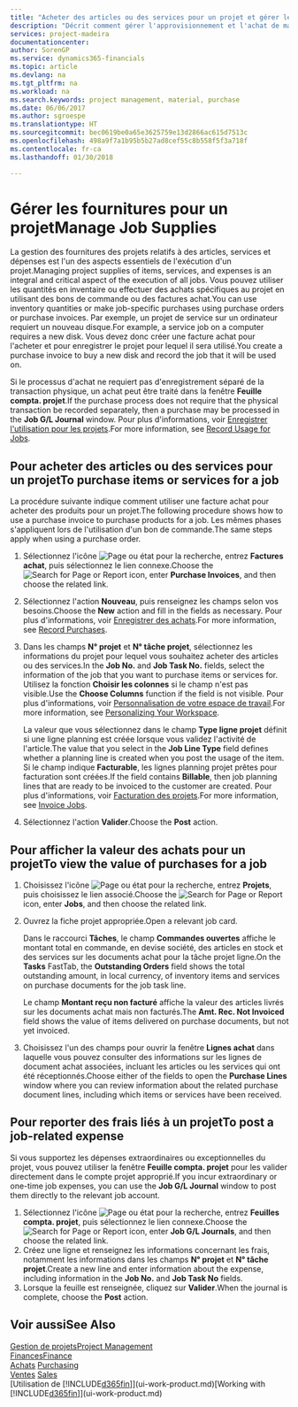 ```yaml
---
title: "Acheter des articles ou des services pour un projet et gérer les fournitures| Microsoft Docs"
description: "Décrit comment gérer l'approvisionnement et l'achat de matériel et de services pour les projets."
services: project-madeira
documentationcenter: 
author: SorenGP
ms.service: dynamics365-financials
ms.topic: article
ms.devlang: na
ms.tgt_pltfrm: na
ms.workload: na
ms.search.keywords: project management, material, purchase
ms.date: 06/06/2017
ms.author: sgroespe
ms.translationtype: HT
ms.sourcegitcommit: bec0619be0a65e3625759e13d2866ac615d7513c
ms.openlocfilehash: 498a9f7a1b95b5b27ad8cef55c8b558f5f3a718f
ms.contentlocale: fr-ca
ms.lasthandoff: 01/30/2018

---
```

# <a name="manage-job-supplies"></a><span data-ttu-id="64fac-103">Gérer les fournitures pour un projet</span><span class="sxs-lookup"><span data-stu-id="64fac-103">Manage Job Supplies</span></span>
<span data-ttu-id="64fac-104">La gestion des fournitures des projets relatifs à des articles, services et dépenses est l'un des aspects essentiels de l'exécution d'un projet.</span><span class="sxs-lookup"><span data-stu-id="64fac-104">Managing project supplies of items, services, and expenses is an integral and critical aspect of the execution of all jobs.</span></span> <span data-ttu-id="64fac-105">Vous pouvez utiliser les quantités en inventaire ou effectuer des achats spécifiques au projet en utilisant des bons de commande ou des factures achat.</span><span class="sxs-lookup"><span data-stu-id="64fac-105">You can use inventory quantities or make job-specific purchases using purchase orders or purchase invoices.</span></span> <span data-ttu-id="64fac-106">Par exemple, un projet de service sur un ordinateur requiert un nouveau disque.</span><span class="sxs-lookup"><span data-stu-id="64fac-106">For example, a service job on a computer requires a new disk.</span></span> <span data-ttu-id="64fac-107">Vous devez donc créer une facture achat pour l'acheter et pour enregistrer le projet pour lequel il sera utilisé.</span><span class="sxs-lookup"><span data-stu-id="64fac-107">You create a purchase invoice to buy a new disk and record the job that it will be used on.</span></span>

<span data-ttu-id="64fac-108">Si le processus d'achat ne requiert pas d'enregistrement séparé de la transaction physique, un achat peut être traité dans la fenêtre **Feuille compta. projet**.</span><span class="sxs-lookup"><span data-stu-id="64fac-108">If the purchase process does not require that the physical transaction be recorded separately, then a purchase may be processed in the **Job G/L Journal** window.</span></span> <span data-ttu-id="64fac-109">Pour plus d'informations, voir [Enregistrer l'utilisation pour les projets](projects-how-record-job-usage.md).</span><span class="sxs-lookup"><span data-stu-id="64fac-109">For more information, see [Record Usage for Jobs](projects-how-record-job-usage.md).</span></span>

## <a name="to-purchase-items-or-services-for-a-job"></a><span data-ttu-id="64fac-110">Pour acheter des articles ou des services pour un projet</span><span class="sxs-lookup"><span data-stu-id="64fac-110">To purchase items or services for a job</span></span>
<span data-ttu-id="64fac-111">La procédure suivante indique comment utiliser une facture achat pour acheter des produits pour un projet.</span><span class="sxs-lookup"><span data-stu-id="64fac-111">The following procedure shows how to use a purchase invoice to purchase products for a job.</span></span> <span data-ttu-id="64fac-112">Les mêmes phases s'appliquent lors de l'utilisation d'un bon de commande.</span><span class="sxs-lookup"><span data-stu-id="64fac-112">The same steps apply when using a purchase order.</span></span>  

1. <span data-ttu-id="64fac-113">Sélectionnez l'icône ![Page ou état pour la recherche](media/ui-search/search_small.png "icône Page ou état pour la recherche"), entrez **Factures achat**, puis sélectionnez le lien connexe.</span><span class="sxs-lookup"><span data-stu-id="64fac-113">Choose the ![Search for Page or Report](media/ui-search/search_small.png "Search for Page or Report icon") icon, enter **Purchase Invoices**, and then choose the related link.</span></span>  
2. <span data-ttu-id="64fac-114">Sélectionnez l'action **Nouveau**, puis renseignez les champs selon vos besoins.</span><span class="sxs-lookup"><span data-stu-id="64fac-114">Choose the **New** action and fill in the fields as necessary.</span></span> <span data-ttu-id="64fac-115">Pour plus d'informations, voir [Enregistrer des achats](purchasing-how-record-purchases.md).</span><span class="sxs-lookup"><span data-stu-id="64fac-115">For more information, see [Record Purchases](purchasing-how-record-purchases.md).</span></span>
3. <span data-ttu-id="64fac-116">Dans les champs **N° projet** et **N° tâche projet**, sélectionnez les informations du projet pour lequel vous souhaitez acheter des articles ou des services.</span><span class="sxs-lookup"><span data-stu-id="64fac-116">In the **Job No.** and **Job Task No.** fields, select the information of the job that you want to purchase items or services for.</span></span> <span data-ttu-id="64fac-117">Utilisez la fonction **Choisir les colonnes** si le champ n'est pas visible.</span><span class="sxs-lookup"><span data-stu-id="64fac-117">Use the **Choose Columns** function if the field is not visible.</span></span> <span data-ttu-id="64fac-118">Pour plus d'informations, voir [Personnalisation de votre espace de travail](ui-personalization-user.md).</span><span class="sxs-lookup"><span data-stu-id="64fac-118">For more information, see [Personalizing Your Workspace](ui-personalization-user.md).</span></span>

    <span data-ttu-id="64fac-119">La valeur que vous sélectionnez dans le champ **Type ligne projet** définit si une ligne planning est créée lorsque vous validez l'activité de l'article.</span><span class="sxs-lookup"><span data-stu-id="64fac-119">The value that you select in the **Job Line Type** field defines whether a planning line is created when you post the usage of the item.</span></span> <span data-ttu-id="64fac-120">Si le champ indique **Facturable**, les lignes planning projet prêtes pour facturation sont créées.</span><span class="sxs-lookup"><span data-stu-id="64fac-120">If the field contains **Billable**, then job planning lines that are ready to be invoiced to the customer are created.</span></span> <span data-ttu-id="64fac-121">Pour plus d'informations, voir [Facturation des projets](projects-how-invoice-jobs.md).</span><span class="sxs-lookup"><span data-stu-id="64fac-121">For more information, see [Invoice Jobs](projects-how-invoice-jobs.md).</span></span>
4. <span data-ttu-id="64fac-122">Sélectionnez l'action **Valider**.</span><span class="sxs-lookup"><span data-stu-id="64fac-122">Choose the **Post** action.</span></span>

## <a name="to-view-the-value-of-purchases-for-a-job"></a><span data-ttu-id="64fac-123">Pour afficher la valeur des achats pour un projet</span><span class="sxs-lookup"><span data-stu-id="64fac-123">To view the value of purchases for a job</span></span>
1. <span data-ttu-id="64fac-124">Choisissez l'icône ![Page ou état pour la recherche](media/ui-search/search_small.png "icône Page ou état pour la recherche"), entrez **Projets**, puis choisissez le lien associé.</span><span class="sxs-lookup"><span data-stu-id="64fac-124">Choose the ![Search for Page or Report](media/ui-search/search_small.png "Search for Page or Report icon") icon, enter **Jobs**, and then choose the related link.</span></span>
2. <span data-ttu-id="64fac-125">Ouvrez la fiche projet appropriée.</span><span class="sxs-lookup"><span data-stu-id="64fac-125">Open a relevant job card.</span></span>

    <span data-ttu-id="64fac-126">Dans le raccourci **Tâches**, le champ **Commandes ouvertes** affiche le montant total en commande, en devise société, des articles en stock et des services sur les documents achat pour la tâche projet ligne.</span><span class="sxs-lookup"><span data-stu-id="64fac-126">On the **Tasks** FastTab, the **Outstanding Orders** field shows the total outstanding amount, in local currency, of inventory items and services on purchase documents for the job task line.</span></span>  

    <span data-ttu-id="64fac-127">Le champ **Montant reçu non facturé** affiche la valeur des articles livrés sur les documents achat mais non facturés.</span><span class="sxs-lookup"><span data-stu-id="64fac-127">The **Amt. Rec. Not Invoiced** field shows the value of items delivered on purchase documents, but not yet invoiced.</span></span>  
3. <span data-ttu-id="64fac-128">Choisissez l'un des champs pour ouvrir la fenêtre **Lignes achat** dans laquelle vous pouvez consulter des informations sur les lignes de document achat associées, incluant les articles ou les services qui ont été réceptionnés.</span><span class="sxs-lookup"><span data-stu-id="64fac-128">Choose either of the fields to open the **Purchase Lines** window where you can review information about the related purchase document lines, including which items or services have been received.</span></span>

## <a name="to-post-a-job-related-expense"></a><span data-ttu-id="64fac-129">Pour reporter des frais liés à un projet</span><span class="sxs-lookup"><span data-stu-id="64fac-129">To post a job-related expense</span></span>
<span data-ttu-id="64fac-130">Si vous supportez les dépenses extraordinaires ou exceptionnelles du projet, vous pouvez utiliser la fenêtre **Feuille compta. projet** pour les valider directement dans le compte projet approprié.</span><span class="sxs-lookup"><span data-stu-id="64fac-130">If you incur extraordinary or one-time job expenses, you can use the **Job G/L Journal** window to post them directly to the relevant job account.</span></span>

1. <span data-ttu-id="64fac-131">Sélectionnez l'icône ![Page ou état pour la recherche](media/ui-search/search_small.png "Page ou état pour la recherche"), entrez **Feuilles compta. projet**, puis sélectionnez le lien connexe.</span><span class="sxs-lookup"><span data-stu-id="64fac-131">Choose the ![Search for Page or Report](media/ui-search/search_small.png "Search for Page or Report icon") icon, enter **Job G/L Journals**, and then choose the related link.</span></span>  
2. <span data-ttu-id="64fac-132">Créez une ligne et renseignez les informations concernant les frais, notamment les informations dans les champs **N° projet** et **N° tâche projet**.</span><span class="sxs-lookup"><span data-stu-id="64fac-132">Create a new line and enter information about the expense, including information in the **Job No.** and **Job Task No** fields.</span></span>  
3. <span data-ttu-id="64fac-133">Lorsque la feuille est renseignée, cliquez sur **Valider**.</span><span class="sxs-lookup"><span data-stu-id="64fac-133">When the journal is complete, choose the **Post** action.</span></span>

## <a name="see-also"></a><span data-ttu-id="64fac-134">Voir aussi</span><span class="sxs-lookup"><span data-stu-id="64fac-134">See Also</span></span>
[<span data-ttu-id="64fac-135">Gestion de projets</span><span class="sxs-lookup"><span data-stu-id="64fac-135">Project Management</span></span>](projects-manage-projects.md)  
[<span data-ttu-id="64fac-136">Finances</span><span class="sxs-lookup"><span data-stu-id="64fac-136">Finance</span></span>](finance.md)  
<span data-ttu-id="64fac-137">[Achats](purchasing-manage-purchasing.md)       </span><span class="sxs-lookup"><span data-stu-id="64fac-137">[Purchasing](purchasing-manage-purchasing.md)       </span></span>  
<span data-ttu-id="64fac-138">[Ventes](sales-manage-sales.md)    </span><span class="sxs-lookup"><span data-stu-id="64fac-138">[Sales](sales-manage-sales.md)    </span></span>  
<span data-ttu-id="64fac-139">[Utilisation de [!INCLUDE[d365fin](includes/d365fin_md.md)]](ui-work-product.md)</span><span class="sxs-lookup"><span data-stu-id="64fac-139">[Working with [!INCLUDE[d365fin](includes/d365fin_md.md)]](ui-work-product.md)</span></span>  


